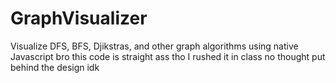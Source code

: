 # GraphVisualizer
Visualize DFS, BFS, Djikstras, and other graph algorithms using native Javascript
bro this code is straight ass tho I rushed it in class no thought put behind the design idk 
